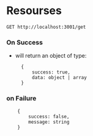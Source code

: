 # Resourses

    GET http://localhost:3001/get


### On Success

- will return an object of type:

        {
            success: true,
            data: object | array
        }

### on Failure

        {
            success: false,
            message: string
        }
